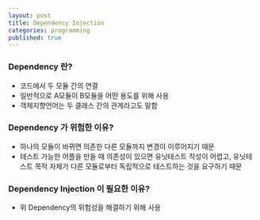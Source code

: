 ```yaml
---
layout: post
title: Dependency Injection
categories: programming
published: true
---
```


### Dependency 란?

- 코드에서 두 모듈 간의 연결
- 일반적으로 A모듈이 B모듈을 어떤 용도를 위해 사용
- 객체지향언어는 두 클래스 간의 관계라고도 말함

### Dependency 가 위험한 이유?

- 하나의 모듈이 바뀌면 의존한 다른 모듈까지 변경이 이루어지기 때문
- 테스트 가능한 어플을 만들 때 의존성이 있으면 유닛테스트 작성이 어렵고, 유닛테스트 목적 자체가 다른 모듈로부터 독립적으로 테스트하는 것을 요구하기 때문

### Dependency Injection 이 필요한 이유?

- 위 Dependency의 위험성을 해결하기 위해 사용
